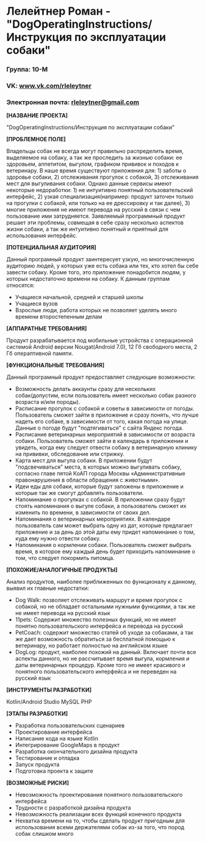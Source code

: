 # **Лелейтнер Роман - "DogOperatingInstructions/Инструкция по эксплуатации собаки"**

### **Группа: 10-М**
### **VK: www.vk.com/rleleytner**
### **Электронная почта: rleleytner@gmail.com**

**[НАЗВАНИЕ ПРОЕКТА]**

"DogOperatingInstructions/Инструкция по эксплуатации собаки"

**[ПРОБЛЕМНОЕ ПОЛЕ]**

Владельцы собак не всегда могут правильно распределить время, выделяемое на собаку, а так же проследить за жизнью собаки: ее здоровьем, аппетитом, выгулом, графиком прививок и походов к ветеринару. В наше время существуют приложения для: 1) заботы о здоровье собаки, 2) отслеживания прогулок с собакой, 3) отслеживания мест для выгуливания собаки. Однако данные сервисы имеют некоторые недоработки: 1) не интуитивно понятный пользовательский интерфейс, 2) узкая специализация(например: продукт заточен только на прогулки с собакой, или только на ее дрессировку и так далее), 3) многие приложения не имеют перевода на русский в связи с чем пользование ими затрудняется. Заявляемый программный продукт решает эти проблемы, совмещая в себе сразу несколько аспектов жизни собаки, а так же интуитивно понятный и приятный для использования интерфейс.

**[ПОТЕНЦИАЛЬНАЯ АУДИТОРИЯ]**

Данный програмный продукт заинтересует узкую, но многочисленную аудиторию людей, у которых уже есть собака или тех, кто хотел бы себе завести собаку. Кроме того, это приложение понадобится людям, у которых недостаточно времени на собаку. К данным группам относятся:

* Учащиеся начальной, средней и старшей школы
* Учащиеся вузов
* Взрослые люди, работа которых не позволяет уделять много времени второстепенным делам

**[АППАРАТНЫЕ ТРЕБОВАНИЯ]**

Продукт разрабатывается под мобильные устройства с операционной системой Android версии Nougat(Android 7.0), 12 Гб свободного места, 2 Гб операптивной памяти.

**[ФУНКЦИОНАЛЬНЫЕ ТРЕБОВАНИЯ]**

Данный програмный продукт предоставляет следующие возможности:

* Возможность делать аккаунты сразу для нескольких собак(допустим, если пользователь имеет несколько собак разного возраста и/или породы).
* Расписание прогулок с собакой и советы в зависимости от погоды. Пользователь сможет зайти в приложение и сразу понять, что лучше надеть его собаке, в зависимости от того, какая погода на улице. Данные о погоде будут "подтягиваться" с сайта Яндекс погода.
* Расписание ветеринарных мероприятий в зависимости от возраста собаки. Пользователь сможет зайти в календарь в приложении и увидеть, когда ему следует отвести собаку в ветеринарную клинику на прививки, обследование или стрижку. 
* Карта мест для выгула собаки. В приложении будут "подсвечиваться" места, в которых можно выгуливать собаку, согласно главе пятой КоАП города Москвы «Административные правонарушения в области обращения с животными».
* Идеи еды для собаки, которые будут заложены в приложение и которые так же смогут добавлять пользователи.
* Напоминание о прогулках с собакой. В приложении сразу будут стоять напоминания о выгуле собаки, а пользователь сможет их изменить по времени, в зависимости от своих дел.
* Напоминания о ветеринарных мероприятиях. В календаре пользователь сам может выбрать одну из дат, которые предлагает приложение и за день до этой даты ему придет напоминание о том, куда ему нужно отвести собаку.
* Напоминания о кормлении собаки. Пользователь сможет выбрать время, в которое ему каждый день будет приходить напоминание о том, что следует покормить питомца.

**[ПОХОЖИЕ/АНАЛОГИЧНЫЕ ПРОДУКТЫ]**

Анализ продуктов, наиболее приближенных по функционалу к данному, выявил их главные недостатки:

* Dog Walk: позволяет отслеживать маршрут и время прогулок с собакой, но не обладает остальными нужными функциями, а так же не имеет перевода на русский язык
* 11pets: Содержит множество полезных функций, но не имеет понятно пользовательского интерфейса и перевода на русский
* PetCoach: содержит множество статей об уходе за собаками, а так же дает возможность обратиться за бесплатной помощью к ветеринару, но работает полностью на английском языке
* DogLog: продукт, наиболее похожий на данный. Включает почти все аспекты данного, но не рассчитывает время выгула, кормления и даты ветеринарных процедур. Кроме того не имеет красивого и понятного пользовательского интерфейса и не переведен на русский язык

**[ИНСТРУМЕНТЫ РАЗРАБОТКИ]**

Kotlin/Android Studio
MySQL
PHP

**[ЭТАПЫ РАЗРАБОТКИ]**

* Разработка пользовательских сценариев 
* Проектирование интерфейса
* Написание кода на языке Kotlin 
* Интегрирование GoogleMaps в продукт 
* Разработка окончательного дизайна продукта 
* Тестирование и отладка 
* Запуск продукта 
* Подготовка проекта к защите

**[ВОЗМОЖНЫЕ РИСКИ]**

* Невозможность проектирования понятного пользовательского интерфейса
* Трудности с разработкой дизайна продукта
* Невозможность реализации всех функций конечного продукта
* Нехватка времени на то, чтобы сделать продукт пригодным для использования всеми держателями собак из-за того, что пород собак слишком много
